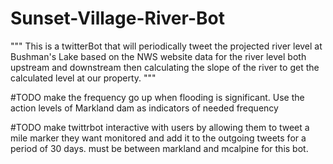 # Sunset-Village-River-Bot
""" This is a twitterBot that will periodically tweet the projected river level at Bushman's Lake based on the NWS website data for the river level both upstream and downstream then calculating the slope of the river to get the calculated level at our property.
"""

 
 #TODO make the frequency go up when flooding is significant. Use the action levels of Markland dam as indicators of needed frequency

 
 #TODO make twittrbot interactive with users by allowing them to tweet a mile marker they want monitored and add it to the outgoing tweets for a period of 30 days. must be between markland and mcalpine for this bot.